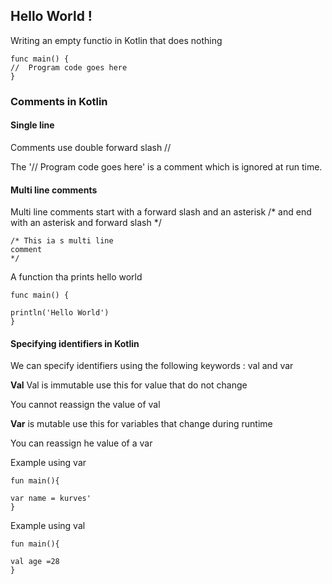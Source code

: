 
## Hello World !

Writing an empty functio in Kotlin that does nothing
```
func main() {
//  Program code goes here
}
```

### Comments in Kotlin 

#### Single line

Comments use double forward slash  //

The '// Program code goes here' is a comment which is ignored at run time.

#### Multi line comments

Multi line comments start with a forward slash and an asterisk /* and end with an asterisk and forward slash */

```
/* This ia s multi line 
comment 
*/

```
A function tha prints hello world

```
func main() {

println('Hello World')
}
```

#### Specifying identifiers in Kotlin

We can specify identifiers using the following keywords : val and var

**Val** Val is immutable use this for value that do not change 

You cannot reassign the value of val

**Var** is mutable use  this for variables that change during runtime

You can reassign he value of a var

Example using var

```
fun main(){

var name = kurves'
}
```
Example using val

```
fun main(){

val age =28
}
```
